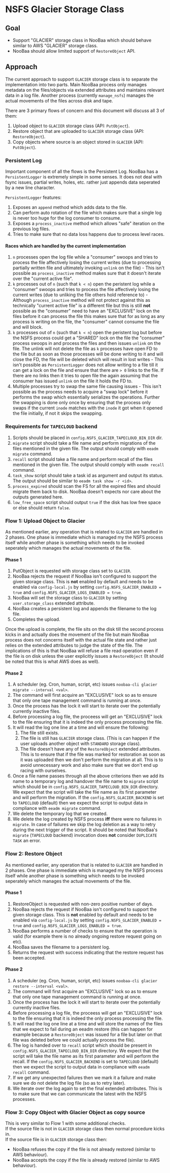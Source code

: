 # NSFS Glacier Storage Class

## Goal

- Support "GLACIER" storage class in NooBaa which should behave similar to AWS "GLACIER" storage class.
- NooBaa should allow limited support of `RestoreObject` API.

## Approach

The current approach to support `GLACIER` storage class is to separate the implementation into two parts.
Main NooBaa process only manages metadata on the files/objects via extended attributes and maintains relevant
data in a log file. Another process (currently `manage_nsfs`) manages the actual movements of the files across
disk and tape.

There are 3 primary flows of concern and this document will discuss all 3 of them:

1. Upload object to `GLACIER` storage class (API: `PutObject`).
2. Restore object that are uploaded to `GLACIER` storage class (API: `RestoreObject`).
3. Copy objects where source is an object stored in `GLACIER` (API: `PutObject`).

### Persistent Log

Important component of all the flows is the Persistent Log. NooBaa has a `PersistentLogger` is extremely simple in some senses.
It does not deal with fsync issues, partial writes, holes, etc. rather just appends data seperated by a new line character.

`PersistentLogger` features:

1. Exposes an `append` method which adds data to the file.
2. Can perform auto rotation of the file which makes sure that a single log is never too huge for the
   log consumer to consume.
3. Exposes a `process_inactive` method which allows "safe" iteration on the previous log files.
4. Tries to make sure that no data loss happens due to process level races.

#### Races which are handled by the current implementation

1. `n` processes open the log file while a "consumer" swoops and tries to process the file affectively losing the
   current writes (due to processing partially written file and ultimately invoking `unlink` on the file) - This isn't
   possible as `process_inactive` method makes sure that it doesn't iterate over the "current active file".
2. `k` processes out of `n` (such that `k < n`) open the peristent log while a "consumer" swoops and tries to process the
   file affectively losing the current writes (due to unliking the file others hold reference to) - Although `process_inactive`
   method will not protect against this as technically "current active file" is a different file but this is still **not**
   possible as the "consumer" need to have an "EXCLUSIVE" lock on the files before it can process the file this makes sure
   that for as long as any process is writing on the file, the "consumer" cannot consume the file and will block.
3. `k` processes out of `n` (such that `k < n`) open the peristent log but before the NSFS process could get a "SHARED" lock on
   the file the "consumer" process swoops in and process the files and then issues `unlink` on the file. The unlink will
   not delete the file as `k` processes have open FD to the file but as soon as those processes will be done writing to
   it and will close the FD, the file will be deleted which will result in lost writes - This isn't possible as `PersistentLogger`
   does not allow writing to a file till it can get a lock on the file and ensure that there are `> 0` links to the file.
   If there are no links then it tries to open file the again assuming that the consumer has issued `unlink` on the file
   it holds the FD to.
4. Multiple processes try to swap the same file causing issues - This isn't possible as the process needs to acquire
   a "swap lock" before it performs the swap which essentially serializes the operations. Further the swapping is done only
   once by ensuring that the process only swaps if the current `inode` matches with the `inode` it got when it opened the
   file initially, if not it skips the swapping.

### Requirements for `TAPECLOUD` backend

1. Scripts should be placed in `config.NSFS_GLACIER_TAPECLOUD_BIN_DIR` dir.
2. `migrate` script should take a file name and perform migrations of the files mentioned in the given file. The output should comply with `eeadm migrate` command.
3. `recall` script should take a file name and perform recall of the files mentioned in the given file. The output should comply with `eeadm recall` command.
4. `task_show` script should take a task id as argument and output its status. The output should be similar to `eeadm task show -r <id>`.
5. `process_expired` should scan the FS for all the expired files and should migrate them back to disk. NooBaa doesn't expects nor care about the outputs generated here.
6. `low_free_space` script should output `true` if the disk has low free space or else should return `false`.

### Flow 1: Upload Object to Glacier

As mentioned earlier, any operation that is related to `GLACIER` are handled in 2 phases. One phase is immediate
which is managed my the NSFS process itself while another phase is something which needs to be invoked seperately
which manages the actual movements of the file.

#### Phase 1

1. PutObject is requested with storage class set to `GLACIER`.
2. NooBaa rejects the request if NooBaa isn't configured to support the given storage class. This is **not** enabled
   by default and needs to be enabled via `config-local.js` by setting `config.NSFS_GLACIER_ENABLED = true` and `config.NSFS_GLACIER_LOGS_ENABLED = true`.
3. NooBaa will set the storage class to `GLACIER` by setting `user.storage_class` extended attribute.
4. NooBaa creates a persistent log and appends the filename to the log file.
5. Completes the upload.

Once the upload is complete, the file sits on the disk till the second process kicks in and actually does the movement
of the file but main NooBaa process does not concerns itself with the actual file state and rather just relies on the
extended attributes to judge the state of the file. The implications of this is that NooBaa will refuse a file read operation
even if the file is on disk unless the user explicitly issues a `RestoreObject` (It should be noted that this is what AWS
does as well).

#### Phase 2

1. A scheduler (eg. Cron, human, script, etc) issues `noobaa-cli glacier migrate --interval <val>`.
2. The command will first acquire an "EXCLUSIVE" lock so as to ensure that only one tape management command is running at once.
3. Once the process has the lock it will start to iterate over the potentially currently inactive files.
4. Before processing a log file, the proceess will get an "EXCLUSIVE" lock to the file ensuring that it is indeed the only
   process processing the file.
5. It will read the log one line at a time and will ensure the following:
   1. The file still exists.
   2. The file is still has `GLACIER` storage class. (This is can happen if the user uploads another object with `STANDARD`
      storage class).
   3. The file doesn't have any of the `RestoreObject` extended attributes. This is to ensure that if the file was marked
      for restoration as soon as it was uploaded then we don't perform the migration at all. This is to avoid unnecessary
      work and also make sure that we don't end up racing with ourselves.
6. Once a file name passes through all the above criterions then we add its name to a temporary log and handover the file
   name to `migrate` script which should be in `config.NSFS_GLACIER_TAPECLOUD_BIN_DIR` directory. We expect that the script will take the file name as its first parameter and will perform the migration. If the `config.NSFS_GLACIER_BACKEND` is set to `TAPECLOUD` (default) then we expect the script to output data in compliance with `eeadm migrate` command.
7. We delete the temporary log that we created.
8. We delete the log created by NSFS process **iff** there were no failures in `migrate`. In case of failures we skip the log
   deletion as a way to retry during the next trigger of the script. It should be noted that NooBaa's `migrate` (`TAPECLOUD` backend) invocation does **not** consider `DUPLICATE TASK` an error.

### Flow 2: Restore Object

As mentioned earlier, any operation that is related to `GLACIER` are handled in 2 phases. One phase is immediate
which is managed my the NSFS process itself while another phase is something which needs to be invoked seperately
which manages the actual movements of the file.

#### Phase 1

1. RestoreObject is requested with non-zero positive number of days.
2. NooBaa rejects the request if NooBaa isn't configured to support the given storage class. This is **not** enabled
   by default and needs to be enabled via `config-local.js` by setting `config.NSFS_GLACIER_ENABLED = true` and `config.NSFS_GLACIER_LOGS_ENABLED = true`.
3. NooBaa performs a number of checks to ensure that the operation is valid (for example there is no already ongoing
   restore request going on etc).
4. NooBaa saves the filename to a persistent log.
5. Returns the request with success indicating that the restore request has been accepted.

#### Phase 2

1. A scheduler (eg. Cron, human, script, etc) issues `noobaa-cli glacier restore --interval <val>`.
2. The command will first acquire an "EXCLUSIVE" lock so as to ensure that only one tape management command is running at once.
3. Once the process has the lock it will start to iterate over the potentially currently inactive files.
4. Before processing a log file, the proceess will get an "EXCLUSIVE" lock to the file ensuring that it is indeed the only
   process processing the file.
5. It will read the log one line at a time and will store the names of the files that we expect to fail during an eeadm restore
   (this can happen for example because a `RestoreObject` was issued for a file but later on that file was deleted before we could
   actually process the file).
6. The log is handed over to `recall` script which should be present in `config.NSFS_GLACIER_TAPECLOUD_BIN_DIR` directory. We expect that the script will take the file name as its first parameter and will perform the recall. If the `config.NSFS_GLACIER_BACKEND` is set to `TAPECLOUD` (default) then we expect the script to output data in compliance with `eeadm recall` command.
7. If we get any unexpected failures then we mark it a failure and make sure we do not delete the log file (so as to retry later).
8. We iterate over the log again to set the final extended attributes. This is to make sure that we can communicate the latest with
   the NSFS processes.

### Flow 3: Copy Object with Glacier Object as copy source

This is very similar to Flow 1 with some additional checks.  
If the source file is not in `GLACIER` storage class then normal procedure kicks in.  
If the source file is in `GLACIER` storage class then:

- NooBaa refuses the copy if the file is not already restored (similar to AWS behaviour).
- NooBaa accepts the copy if the file is already restored (similar to AWS behaviour).
